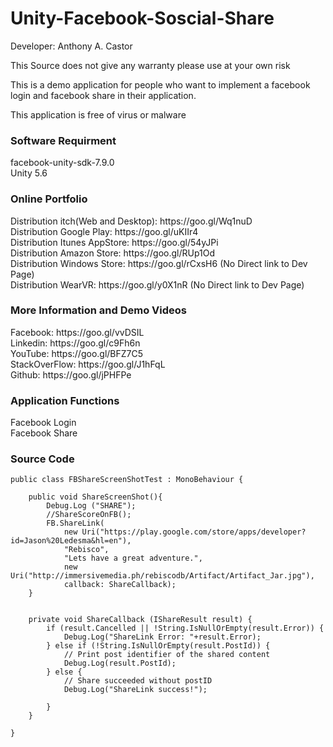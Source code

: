 # Unity-Facebook-Soscial-Share
Developer: Anthony A. Castor

This Source does not give any warranty please use at your own risk </br>

This is a demo application for people who want to implement a facebook login and facebook share in their application. </br>

This application is free of virus or malware </br>

<h3>Software Requirment </h3>
facebook-unity-sdk-7.9.0<br/>
Unity 5.6<br/>

<h3>Online Portfolio</h3>
Distribution itch(Web and Desktop): https://goo.gl/Wq1nuD </br>
Distribution Google Play: https://goo.gl/uKIIr4 </br>
Distribution Itunes AppStore: https://goo.gl/54yJPi </br>
Distribution Amazon Store: https://goo.gl/RUp1Od </br>
Distribution Windows Store: https://goo.gl/rCxsH6   (No Direct link to Dev Page) </br>
Distribution WearVR: https://goo.gl/y0X1nR  (No Direct link to Dev Page) </br>

<h3>More Information and Demo Videos </h3>
Facebook: https://goo.gl/vvDSIL </br>
Linkedin: https://goo.gl/c9Fh6n </br>
YouTube: https://goo.gl/BFZ7C5 </br>
StackOverFlow: https://goo.gl/J1hFqL </br>
Github: https://goo.gl/jPHFPe </br>


<h3>Application Functions</h3>
Facebook Login </br>
Facebook Share </br>


<h3>Source Code</h3>

	public class FBShareScreenShotTest : MonoBehaviour {

		public void ShareScreenShot(){
			Debug.Log ("SHARE");
			//ShareScoreOnFB();
			FB.ShareLink(
				new Uri("https://play.google.com/store/apps/developer?id=Jason%20Ledesma&hl=en"),
				"Rebisco",
				"Lets have a great adventure.",
				new Uri("http://immersivemedia.ph/rebiscodb/Artifact/Artifact_Jar.jpg"),
				callback: ShareCallback);
		}


		private void ShareCallback (IShareResult result) {
			if (result.Cancelled || !String.IsNullOrEmpty(result.Error)) {
				Debug.Log("ShareLink Error: "+result.Error);
			} else if (!String.IsNullOrEmpty(result.PostId)) {
				// Print post identifier of the shared content
				Debug.Log(result.PostId);
			} else {
				// Share succeeded without postID
				Debug.Log("ShareLink success!");

			}
		}

	}
